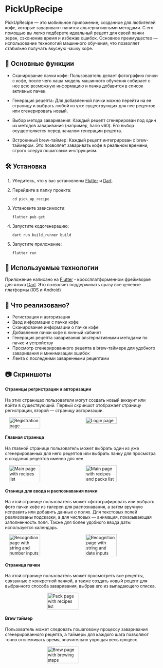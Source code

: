 # PickUpRecipe

PickUpRecipe — это мобильное приложение, созданное для любителей кофе, которые заваривают напиток альтернативными методами. С его помощью вы легко подберете идеальный рецепт для своей пачки зерен, сэкономив время и избежав ошибок. Основное преимущество — использование технологий машинного обучения, что позволяет стабильно получать вкусную чашку кофе.

## 🌟 Основные функции

- Сканирование пачки кофе: Пользовавтель делает фотографию почки с кофе, после чего наша модель машинного обучения собирает с нее всю возможную информацию и пачка добавится в список активных пачек.

- Генерация рецепта: Для добавленной пачки можно перейти на ее страницу и выбрать любой из уже существующих для нее рецептов или сгенерировать новый.

- Выбор метода заваривания: Каждый рецепт сгенерирован под один из методов заваривания (например, hario v60). Его выбор осуществляется перед началом генерации рецепта.

- Встроенный brew-таймер: Каждый рецепт интегрирован с brew-таймером. Это позволяет заваривать кофе в реальном времени, строго следуя пошаговым инструкциям.

## 🛠 Установка

1. Убедитесь, что у вас установлены [Flutter](https://flutter.dev/) и [Dart](https://dart.dev/).

2. Перейдите в папку проекта:
    ```terminal
    cd pick_up_recipe
    ```
3. Установите зависимости:
    ```terminal
    flutter pub get
    ```
4. Запустите кодогенерацию:
    ```terminal
    dart run build_runner build 
    ``` 
5. Запустите приложение:
    ```terminal
    flutter run
    ```

## 📌 Используемые технологии

Приложение написано на [Flutter](https://flutter.dev/) - кроссплатформенном фреймворке для языка [Dart](https://dart.dev/). Это позволяет поддерживать сразу все целевые платформы (IOS и Android)

## 🚀 Что реализовано?

- Регистрация и авторизация
- Ввод информации с пачки кофе
- Сканирование информации о пачке кофе
- Добавление пачки кофе в личный кабинет
- Генерация рецепта заваривания альтернативными методами по пачке и устройству
- Просмотр сгенерированного рецепта в brew-таймере для удобного заваривания и минимизации ошибок
- Лента с последними заваренными рецептами

## 📷 Скриншоты

#### Страницы регристрации и авторизации
На этих страницах пользователи могут создать новый аккаунт или войти в существующий. Первый скриншот отображает страницу регистрации, второй — страницу авторизации.

<div style="display: flex; justify-content: space-around;">
  <img src="./images/registration_page.png" style="width: 45%;" alt="Registration page">
  <img src="./images/login_page.png" style="width: 45%;" alt="Login page">
</div>

#### Главная страница
На главной странице пользователь может выбрать один из уже сгенерированных для него рецептов или выбрать пачку для просмотра и создания рецептов именно для нее.

<div style="display: flex; justify-content: space-around;">
  <img src="./images/main_page_1.png" style="width: 45%;" alt="Main page with recipes list">
  <img src="./images/main_page_2.png" style="width: 45%;" alt="Main page with recipes and packs list">
</div>

#### Станица для ввода и распознавания пачки 
На этой странице пользователь может сфотографировать или выбрать фото пачки кофе из галереи для распознавания, а затем вручную исправить или добавить данные о полях. Для текстовых полей реализованы подсказки, а для числовых — анимация, показывающая заполненность поля. Также для более удобного ввода даты используется календарь.

<div style="display: flex; justify-content: space-around;">
  <img src="./images/pack_recognition_page_1.png" style="width: 45%;" alt="Recognition page with string and number inputs">
  <img src="./images/pack_recognition_page_2.png" style="width: 45%;" alt="Recognition page with string and date inputs">
</div>


#### Страница пачки
На этой странице пользователь может просмотреть все рецепты, связанные с конкретной пачкой, а также создать новый рецепт для выбранного способа заваривания, выбрав его из выпадающего списка.

<div style="display: flex; justify-content: space-around;">
  <img src="./images/pack_page.png" style="width: 45%;" alt="Pack page with recipes list">
</div>

#### Brew таймер
Пользователь может следовать пошаговому процессу заваривания сгенерированного рецепта, а таймеры для каждого шага позволяют точно отслеживать время, значительно упрощая весь процесс.

<div style="display: flex; justify-content: space-around;">
  <img src="./images/brew_timer_page.png" style="width: 45%;" alt="Brew page with brewing steps">
</div>
